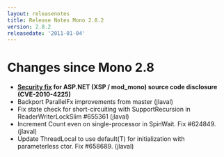 ```yaml
---
layout: releasenotes
title: Release Notes Mono 2.8.2
version: 2.8.2
releasedate: '2011-01-04'
---
```


Changes since Mono 2.8
======================

-   **[Security fix](/docs/about-mono/vulnerabilities/#xspmodmono-source-code-disclosure) for ASP.NET (XSP / mod_mono) source code disclosure (CVE-2010-4225)**
-   Backport ParallelFx improvements from master (jlaval)
-   Fix state check for short-circuiting with SupportRecursion in ReaderWriterLockSlim #655361 (jlaval)
-   Increment Count even on single-processor in SpinWait. Fix #624849. (jlaval)
-   Update ThreadLocal to use default(T) for initialization with parameterless ctor. Fix #658689. (jlaval)


